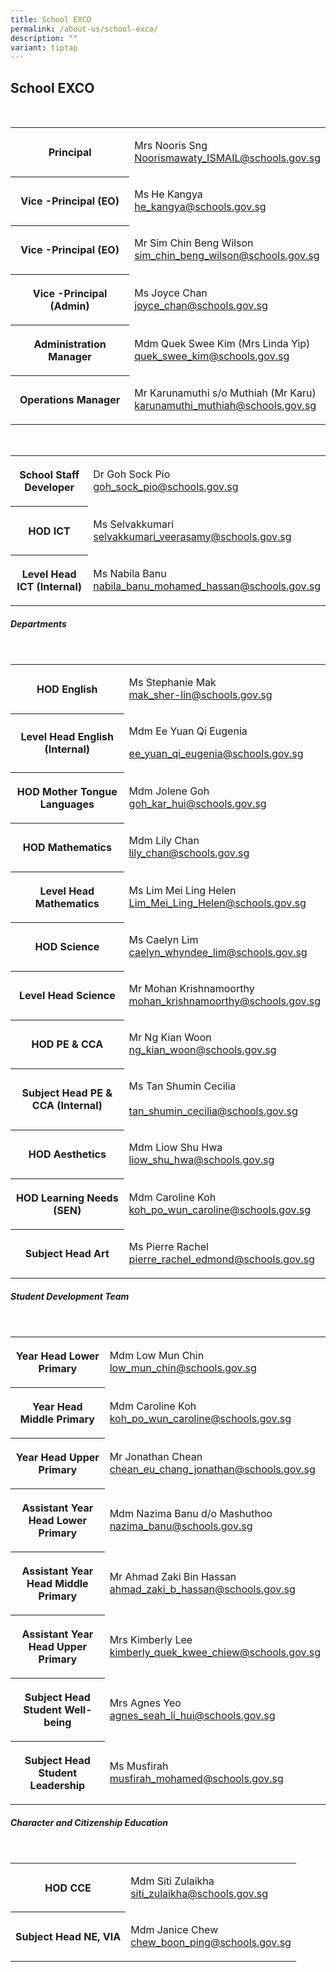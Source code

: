 ```yaml
---
title: School EXCO
permalink: /about-us/school-exco/
description: ""
variant: tiptap
---
```

<h2><strong>School EXCO</strong></h2><p><br></p><table><tbody><tr><th rowspan="1" colspan="1"><p>Principal<br></p></th><td rowspan="1" colspan="1"><p>Mrs Nooris Sng<br><a href="mailto:Noorismawaty_ISMAIL@schools.gov.sg" rel="noopener noreferrer nofollow" target="_blank">Noorismawaty_ISMAIL@schools.gov.sg</a><br></p></td></tr><tr><th rowspan="1" colspan="1"><p>Vice -Principal (EO)</p></th><td rowspan="1" colspan="1"><p>Ms He Kangya<br><a href="mailto:he_kangya@schools.gov.sg" rel="noopener noreferrer nofollow" target="_blank">he_kangya@schools.gov.sg</a><br></p></td></tr><tr><th rowspan="1" colspan="1"><p>Vice -Principal (EO)</p></th><td rowspan="1" colspan="1"><p>Mr Sim Chin Beng Wilson<br><a href="mailto:sim_chin_beng_wilson@schools.gov.sg" rel="noopener noreferrer nofollow" target="_blank">sim_chin_beng_wilson@schools.gov.sg</a></p></td></tr><tr><th rowspan="1" colspan="1"><p>Vice -Principal (Admin)<br></p></th><td rowspan="1" colspan="1"><p>Ms Joyce Chan<br><a href="mailto:joyce_chan@schools.gov.sg" rel="noopener noreferrer nofollow" target="_blank">joyce_chan@schools.gov.sg</a><br></p></td></tr><tr><th rowspan="1" colspan="1"><p>Administration Manager</p></th><td rowspan="1" colspan="1"><p>Mdm Quek Swee Kim (Mrs Linda Yip)<br><a href="mailto:quek_swee_kim@schools.gov.sg" rel="noopener noreferrer nofollow" target="_blank">quek_swee_kim@schools.gov.sg</a><br></p></td></tr><tr><th rowspan="1" colspan="1"><p>Operations Manager</p></th><td rowspan="1" colspan="1"><p>Mr Karunamuthi s/o Muthiah (Mr Karu)<br><a href="mailto:karunamuthi_muthiah@schools.gov.sg" rel="noopener noreferrer nofollow" target="_blank">karunamuthi_muthiah@schools.gov.sg</a></p></td></tr></tbody></table><p><br></p><table><tbody><tr><th rowspan="1" colspan="1"><p>School Staff Developer</p></th><td rowspan="1" colspan="1"><p>Dr Goh Sock Pio<br><a href="mailto:goh_sock_pio@schools.gov.sg" rel="noopener noreferrer nofollow" target="_blank">goh_sock_pio@schools.gov.sg</a><br></p></td></tr><tr><th rowspan="1" colspan="1"><p>HOD ICT</p></th><td rowspan="1" colspan="1"><p>Ms Selvakkumari<br><a href="mailto:selvakkumari_veerasamy@schools.gov.sg" rel="noopener noreferrer nofollow" target="_blank">selvakkumari_veerasamy@schools.gov.sg</a></p></td></tr><tr><th rowspan="1" colspan="1"><p>Level Head ICT (Internal)</p></th><td rowspan="1" colspan="1"><p>Ms Nabila Banu<br><a href="mailto:nabila_banu_mohamed_hassan@schools.gov.sg" rel="noopener noreferrer nofollow" target="_blank">nabila_banu_mohamed_hassan@schools.gov.sg</a></p></td></tr></tbody></table><h5>Departments</h5><p><br></p><table><tbody><tr><th rowspan="1" colspan="1"><p>HOD English</p></th><td rowspan="1" colspan="1"><p>Ms Stephanie Mak<br><a href="mailto:mak_sher-lin@schools.gov.sg" rel="noopener noreferrer nofollow" target="_blank">mak_sher-lin@schools.gov.sg</a><br></p></td></tr><tr><th rowspan="1" colspan="1"><p>Level Head English (Internal)</p></th><td rowspan="1" colspan="1"><p>Mdm Ee Yuan Qi Eugenia</p><p><a href="mailto:ee_yuan_qi_eugenia@schools.gov.sg" rel="noopener noreferrer nofollow" target="_blank">ee_yuan_qi_eugenia@schools.gov.sg</a></p></td></tr><tr><th rowspan="1" colspan="1"><p>HOD Mother Tongue Languages</p></th><td rowspan="1" colspan="1"><p>Mdm Jolene Goh<br><a href="mailto:goh_kar_hui@schools.gov.sg" rel="noopener noreferrer nofollow" target="_blank">goh_kar_hui@schools.gov.sg</a><br></p></td></tr><tr><th rowspan="1" colspan="1"><p>HOD Mathematics</p></th><td rowspan="1" colspan="1"><p>Mdm Lily Chan<br><a href="mailto:lily_chan@schools.gov.sg" rel="noopener noreferrer nofollow" target="_blank">lily_chan@schools.gov.sg</a></p></td></tr><tr><th rowspan="1" colspan="1"><p>Level Head Mathematics</p></th><td rowspan="1" colspan="1"><p>Ms Lim Mei Ling Helen<br><a href="mailto:Lim_Mei_Ling_Helen@schools.gov.sg" rel="noopener noreferrer nofollow" target="_blank">Lim_Mei_Ling_Helen@schools.gov.sg</a></p></td></tr><tr><th rowspan="1" colspan="1"><p>HOD Science</p></th><td rowspan="1" colspan="1"><p>Ms Caelyn Lim<br><a href="mailto:caelyn_whyndee_lim@schools.gov.sg" rel="noopener noreferrer nofollow" target="_blank">caelyn_whyndee_lim@schools.gov.sg</a></p></td></tr><tr><th rowspan="1" colspan="1"><p>Level Head Science</p></th><td rowspan="1" colspan="1"><p>Mr Mohan Krishnamoorthy<br><a href="mailto:mohan_krishnamoorthy@schools.gov.sg" rel="noopener noreferrer nofollow" target="_blank">mohan_krishnamoorthy@schools.gov.sg</a></p></td></tr><tr><th rowspan="1" colspan="1"><p>HOD PE &amp; CCA</p></th><td rowspan="1" colspan="1"><p>Mr Ng Kian Woon<br><a href="mailto:ng_kian_woon@schools.gov.sg" rel="noopener noreferrer nofollow" target="_blank">ng_kian_woon@schools.gov.sg</a></p></td></tr><tr><th rowspan="1" colspan="1"><p>Subject Head PE &amp; CCA (Internal)</p></th><td rowspan="1" colspan="1"><p>Ms Tan Shumin Cecilia<br><br><a href="mailto:tan_shumin_cecilia@schools.gov.sg" rel="noopener noreferrer" target="_blank">tan_shumin_cecilia@schools.gov.sg</a></p></td></tr><tr><th rowspan="1" colspan="1"><p>HOD Aesthetics</p></th><td rowspan="1" colspan="1"><p>Mdm Liow Shu Hwa<br><a href="mailto:liow_shu_hwa@schools.gov.sg" rel="noopener noreferrer nofollow" target="_blank">liow_shu_hwa@schools.gov.sg</a></p></td></tr><tr><th rowspan="1" colspan="1"><p>HOD Learning Needs (SEN)</p></th><td rowspan="1" colspan="1"><p>Mdm Caroline Koh<br><a href="mailto:koh_po_wun_caroline@schools.gov.sg" rel="noopener noreferrer nofollow" target="_blank">koh_po_wun_caroline@schools.gov.sg</a></p></td></tr><tr><th rowspan="1" colspan="1"><p>Subject Head Art</p></th><td rowspan="1" colspan="1"><p>Ms Pierre Rachel<br><a href="mailto:pierre_rachel_edmond@schools.gov.sg" rel="noopener noreferrer nofollow" target="_blank">pierre_rachel_edmond@schools.gov.sg</a></p></td></tr></tbody></table><h5>Student Development Team</h5><p><br></p><table><tbody><tr><th rowspan="1" colspan="1"><p>Year Head Lower Primary</p></th><td rowspan="1" colspan="1"><p>Mdm Low Mun Chin<br><a href="mailto:low_mun_chin@schools.gov.sg" rel="noopener noreferrer nofollow" target="_blank">low_mun_chin@schools.gov.sg</a><br></p></td></tr><tr><th rowspan="1" colspan="1"><p>Year Head Middle Primary</p></th><td rowspan="1" colspan="1"><p>Mdm Caroline Koh<br><a href="mailto:koh_po_wun_caroline@schools.gov.sg" rel="noopener noreferrer nofollow" target="_blank">koh_po_wun_caroline@schools.gov.sg</a><br></p></td></tr><tr><th rowspan="1" colspan="1"><p>Year Head Upper Primary</p></th><td rowspan="1" colspan="1"><p>Mr Jonathan Chean<br><a href="mailto:chean_eu_chang_jonathan@schools.gov.sg" rel="noopener noreferrer nofollow" target="_blank">chean_eu_chang_jonathan@schools.gov.sg</a></p></td></tr><tr><th rowspan="1" colspan="1"><p>Assistant Year Head Lower Primary</p></th><td rowspan="1" colspan="1"><p>Mdm Nazima Banu d/o Mashuthoo<br><a href="mailto:nazima_banu@schools.gov.sg" rel="noopener noreferrer nofollow" target="_blank">nazima_banu@schools.gov.sg</a></p></td></tr><tr><th rowspan="1" colspan="1"><p>Assistant Year Head Middle Primary</p></th><td rowspan="1" colspan="1"><p>Mr Ahmad Zaki Bin Hassan<br><a href="mailto:ahmad_zaki_b_hassan@schools.gov.sg" rel="noopener noreferrer nofollow" target="_blank">ahmad_zaki_b_hassan@schools.gov.sg</a></p></td></tr><tr><th rowspan="1" colspan="1"><p>Assistant Year Head Upper Primary</p></th><td rowspan="1" colspan="1"><p>Mrs Kimberly Lee<br><a href="mailto:kimberly_quek_kwee_chiew@schools.gov.sg" rel="noopener noreferrer nofollow" target="_blank">kimberly_quek_kwee_chiew@schools.gov.sg</a></p></td></tr><tr><th rowspan="1" colspan="1"><p>Subject Head Student Well-being</p></th><td rowspan="1" colspan="1"><p>Mrs Agnes Yeo<br><a href="mailto:agnes_seah_li_hui@schools.gov.sg" rel="noopener noreferrer nofollow" target="_blank">agnes_seah_li_hui@schools.gov.sg</a></p></td></tr><tr><th rowspan="1" colspan="1"><p>Subject Head Student Leadership</p></th><td rowspan="1" colspan="1"><p>Ms Musfirah <br><a href="mailto:musfirah_mohamed@schools.gov.sg" rel="noopener noreferrer nofollow" target="_blank">musfirah_mohamed@schools.gov.sg</a></p></td></tr></tbody></table><h5>Character and Citizenship Education</h5><p><br></p><table><tbody><tr><th rowspan="1" colspan="1"><p>HOD CCE</p></th><td rowspan="1" colspan="1"><p>Mdm Siti Zulaikha<br><a href="mailto:siti_zulaikha@schools.gov.sg" rel="noopener noreferrer nofollow" target="_blank">siti_zulaikha@schools.gov.sg</a><br></p></td></tr><tr><th rowspan="1" colspan="1"><p>Subject Head NE, VIA</p></th><td rowspan="1" colspan="1"><p>Mdm Janice Chew<br><a href="mailto:chew_boon_ping@schools.gov.sg" rel="noopener noreferrer nofollow" target="_blank">chew_boon_ping@schools.gov.sg</a><br></p></td></tr></tbody></table><p></p>